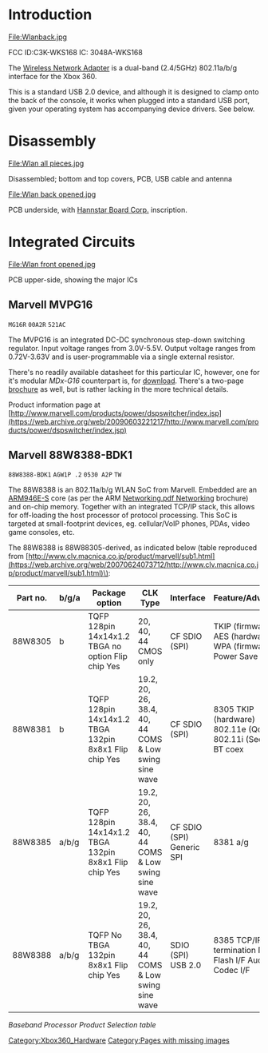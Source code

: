 # Introduction

[<File:Wlan>back.jpg](http://www.free60.org/index.php5?title=Special:Upload&wpDestFile=Wlan_back.jpg)

FCC ID:C3K-WKS168
IC: 3048A-WKS168

The [Wireless Network
Adapter](https://web.archive.org/web/20150226023206/http://www.xbox.com:80/en-US/xbox-360/accessories/cablesnetworking/Xbox360WirelessNNetworkingAdapter)
is a dual-band (2.4/5GHz) 802.11a/b/g interface for the Xbox 360.

This is a standard USB 2.0 device, and although it is designed to clamp
onto the back of the console, it works when plugged into a standard USB
port, given your operating system has accompanying device drivers. See
below.

# Disassembly

[<File:Wlan> all pieces.jpg](http://www.free60.org/index.php5?title=Special:Upload&wpDestFile=Wlan_all_pieces.jpg)

Disassembled; bottom and top covers, PCB, USB cable and antenna

[<File:Wlan> back opened.jpg](http://www.free60.org/index.php5?title=Special:Upload&wpDestFile=Wlan_back_opened.jpg)

PCB underside, with [Hannstar Board Corp.](http://www.hannstarboard.com/wps/wcm/connect/english/tw) inscription.

# Integrated Circuits

[<File:Wlan> front opened.jpg](http://www.free60.org/index.php5?title=Special:Upload&wpDestFile=Wlan_front_opened.jpg)

PCB upper-side, showing the major ICs

## Marvell MVPG16

`MG16R`
`00A2R`
`521AC`

The MVPG16 is an integrated DC-DC synchronous step-down switching
regulator. Input voltage ranges from 3.0V-5.5V. Output voltage ranges
from 0.72V-3.63V and is user-programmable via a single external
resistor.

There's no readily available datasheet for this particular IC, however,
one for it's modular *MDx-G16* counterpart is, for
[download](https://web.archive.org/web/20071005220740/http://www.marvell.com/products/power/dspswitchermodule/MV-S101948-00C.pdf).
There's a two-page
[brochure](https://web.archive.org/web/20070415092855/http://www.marvell.com/products/power/dspswitcher/DSPSwitcher_MVPG15_16_30_31.pdf)
as well, but is rather lacking in the more technical details.

Product information page at
[http://www.marvell.com/products/power/dspswitcher/index.jsp](https://web.archive.org/web/20090603221217/http://www.marvell.com/products/power/dspswitcher/index.jsp)



## Marvell 88W8388-BDK1

`88W8388-BDK1`
`AGW1P .2`
`0530 A2P`
`TW`

The 88W8388 is an 802.11a/b/g WLAN SoC from Marvell. Embedded are an
[ARM946E-S](https://web.archive.org/web/20100408074133/http://www.arm.com/products/processors/classic/arm9/arm946.php) core (as per
the ARM [Networking.pdf Networking](http://www.arm.com/pdfs/116-4)
brochure) and on-chip memory. Together with an integrated TCP/IP stack,
this allows for off-loading the host processor of protocol processing.
This SoC is targeted at small-footprint devices, eg. cellular/VoIP
phones, PDAs, video game consoles, etc.

The 88W8388 is 88W88305-derived, as indicated below (table reproduced
from
[http://www.clv.macnica.co.jp/product/marvell/sub1.html](https://web.archive.org/web/20070624073712/http://www.clv.macnica.co.jp/product/marvell/sub1.html)\):

| Part no. | b/g/a | Package option                                        | CLK Type                                              | Interface                 | Feature/Advantage                                             |
| -------- | ----- | ----------------------------------------------------- | ----------------------------------------------------- | ------------------------- | ------------------------------------------------------------- |
| 88W8305  | b     | TQFP 128pin 14x14x1.2 TBGA no option Flip chip Yes    | 20, 40, 44 CMOS only                                  | CF SDIO (SPI)             | TKIP (firmware) AES (hardware) WPA (firmware) Power Save      |
| 88W8381  | b     | TQFP 128pin 14x14x1.2 TBGA 132pin 8x8x1 Flip chip Yes | 19.2, 20, 26, 38.4, 40, 44 COMS & Low swing sine wave | CF SDIO (SPI)             | 8305 TKIP (hardware) 802.11e (QoS) 802.11i (Security) BT coex |
| 88W8385  | a/b/g | TQFP 128pin 14x14x1.2 TBGA 132pin 8x8x1 Flip chip Yes | 19.2, 20, 26, 38.4, 40, 44 COMS & Low swing sine wave | CF SDIO (SPI) Generic SPI | 8381 a/g                                                      |
| 88W8388  | a/b/g | TQFP No TBGA 132pin 8x8x1 Flip chip Yes               | 19.2, 20, 26, 38.4, 40, 44 COMS & Low swing sine wave | SDIO (SPI) USB 2.0        | 8385 TCP/IP termination NAND Flash I/F Audio Codec I/F        |

*Baseband Processor Product Selection table*

[Category:Xbox360_Hardware](Category_Xbox360_Hardware.md "wikilink")
[Category:Pages with missing images](Category_Pages_with_missing_images.md "wikilink")
